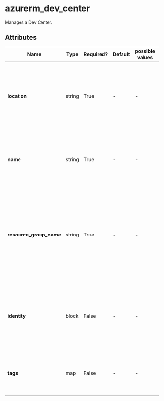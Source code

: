 # azurerm_dev_center

Manages a Dev Center.

## Attributes

| Name | Type | Required? | Default  | possible values | Description |
| ---- | ---- | --------- | -------- | ----------- | ----------- |
| **location** | string | True | -  |  -  | The Azure Region where the Dev Center should exist. Changing this forces a new Dev Center to be created. | 
| **name** | string | True | -  |  -  | Specifies the name of this Dev Center. Changing this forces a new Dev Center to be created. | 
| **resource_group_name** | string | True | -  |  -  | Specifies the name of the Resource Group within which this Dev Center should exist. Changing this forces a new Dev Center to be created. | 
| **identity** | block | False | -  |  -  | An `identity` block. Specifies the Managed Identity which should be assigned to this Dev Center. | 
| **tags** | map | False | -  |  -  | A mapping of tags which should be assigned to the Dev Center. | 

